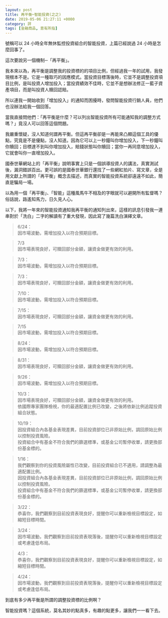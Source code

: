 ```yaml
---
layout: post
title: 再平衡─智能投資(之之)
date: 2019-05-06 21:27:11 +0000
category: 評
tags: [金融商品, 意有所指]
---
```



號稱可以 24 小時全年無休監控投資組合的智能投資，上篇已經說過 24 小時是怎麼回事了。

這次要說另一個機制─「再平衡」。

我本來以為，再平衡是調整我的投資標的的項目比例，但經過我一年的試用，我發現根本不是。它是一種取巧的因應模式。當投資目標落後時，它並不是調整投資項目比例，是叫投資人增加投入；當投資績效不佳時，它並不是想辦法修正一藍子資產項目，而是叫投資人贖回認賠。

<!--more-->

所以連我一開始收到「增加投入」的通知而困擾時，發問智能投資行銷人員，他們也沒辦法給我一個回答。

當我直接問他們：「再平衡是什麼？可以列出智能投資所有可能通知我的調整方式嗎？」竟沒人可以回答這個問題。

我嚴重懷疑，沒人知道何謂再平衡。但這再平衡卻是一再能來凸顯這個工具的優點，究竟是不是優點，沒人知道。因為它可以上一秒鐘叫你增加投入，下一秒鐘叫你贖回；目標達不到叫你增加投入，賠錢狀態叫你贖回；當你一再同意增加投入，它就會叫你一直增加投入。

國泰世華網站上的「再平衡」說明事實上只是一個誤導投資人的講法，真實測試後，漏洞錯誤百出。更可誤的是國泰世華銀行還找了一些網紅拍片、寫文章，全是用文獻上所謂的「再平衡」概念去描述，而真實的智能投資系統卻遠遠不如此，簡直是騙局一場。

以為用一個「再平衡」、「智能」這種風馬牛不相及的字眼就可以避開所有監督嗎？俗話說，路遙知馬力，日久見人心。


以下，我將一年來的智能投資通知我再平衡的通知列出來，這樣的訊息引發我一連串對於「洗白」二字的解讀有了重大發現，因此寫了幾篇洗白演繹文章。

> 6/24：<br />
> 因市場波動，需增加投入以符合預期目標。

> 7/3<br />
> 因市場表現良好，可贖回部分金額，讓資金做更有效的利用。

> 7/3：<br />
> 因市場波動，需增加投入以符合預期目標。

> 7/3：<br />
> 因市場表現良好，可贖回部分金額，讓資金做更有效的利用。

> 7/10：<br />
> 因市場波動，需增加投入以符合預期目標。

> 7/15：<br />
> 因市場表現良好，可贖回部分金額，讓資金做更有效的利用。

> 7/15<br />
> 因市場波動，需增加投入以符合預期目標。

> 8/24：<br />
> 因市場波動，需增加投入以符合預期目標。

> 8/31：<br />
> 因市場表現良好，可贖回部分金額，讓資金做更有效的利用。

> 9/26：<br />
> 因市場波動，需增加投入以符合預期目標。

> 10/3：<br />
> 因市場表現良好，可贖回部分金額，讓資金做更有效的利用。<br />
> 依國際專家團隊檢視，你的最適配置比例已改變，之後將依新比例追蹤投資組合狀態。

> 10/19：<br />
> 因投資組合內各基金表現差異，目前投資部位已非原始比例，調回原始比例以控制投資風險。<br />
> 投資組合中有基金不符合我們的篩選標準，或基金公司暫停收單，請更換部份基金標的。

> 1/16：<br />
> 我們觀察到你的投資風險屬性已改變，目前投資組合已不適用，請調整為最適配置比例。<br />
> 因投資組合內各基金表現差異，目前投資部位已非原始比例，調回原始比例以控制投資風險。<br />
> 投資組合中有基金不符合我們的篩選標準，或基金公司暫停收單，請更換部份基金標的。

> 3/22：<br />
> 恭喜你，我們觀察到目前投資表現良好，提醒你可以重新檢視目標設定，如縮短目標時間。

> 3/24：<br />
> 因市場波動，我們觀察到目前投資表現落後，提醒你可以重新檢視目標設定或考慮逢低布局。

> 4/3：<br />
> 恭喜你，我們觀察到目前投資表現良好，提醒你可以重新檢視目標設定，如縮短目標時間。

> 4/24：<br />
> 因市場波動，我們觀察到目前投資表現落後，提醒你可以重新檢視目標設定或考慮逢低布局。

到底有多少再平衡是所謂的調整投資標的比例啊？

智能投資嗎？這個系統，莫名其妙的點真多，有趣的點更多，讓我們一一看下去。

